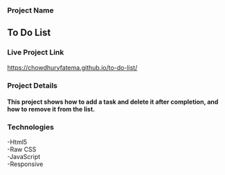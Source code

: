 ### Project Name
## To Do List
### Live Project Link
https://chowdhuryfatema.github.io/to-do-list/
### Project Details
#### This project shows how to add a task and delete it after completion, and how to remove it from the list.
### Technologies
-Html5 </br>
-Raw CSS </br>
-JavaScript </br>
-Responsive


